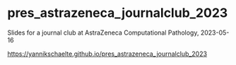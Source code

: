 # pres_astrazeneca_journalclub_2023

Slides for a journal club at AstraZeneca Computational Pathology, 2023-05-16

https://yannikschaelte.github.io/pres_astrazeneca_journalclub_2023
